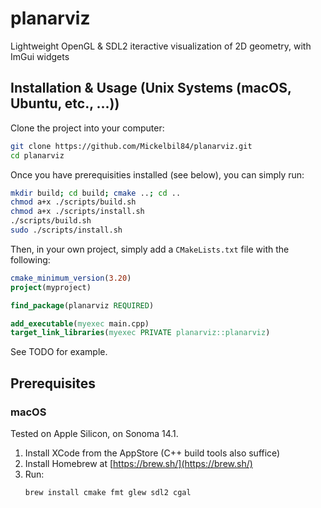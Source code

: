 # planarviz
Lightweight OpenGL &amp; SDL2 iteractive visualization of 2D geometry, with ImGui widgets

## Installation & Usage (Unix Systems (macOS, Ubuntu, etc., ...))

Clone the project into your computer:

```bash
git clone https://github.com/Mickelbil84/planarviz.git
cd planarviz
```

Once you have prerequisities installed (see below), you can simply run:

```bash
mkdir build; cd build; cmake ..; cd ..
chmod a+x ./scripts/build.sh
chmod a+x ./scripts/install.sh
./scripts/build.sh
sudo ./scripts/install.sh
```

Then, in your own project, simply add a `CMakeLists.txt` file with the following:

```CMake
cmake_minimum_version(3.20)
project(myproject)

find_package(planarviz REQUIRED)

add_executable(myexec main.cpp)
target_link_libraries(myexec PRIVATE planarviz::planarviz)
```

See TODO for example.

## Prerequisites

### macOS

Tested on Apple Silicon, on Sonoma 14.1.

1. Install XCode from the AppStore (C++ build tools also suffice)
1. Install Homebrew at [https://brew.sh/](https://brew.sh/)
2. Run:
    ```bash
    brew install cmake fmt glew sdl2 cgal
    ```